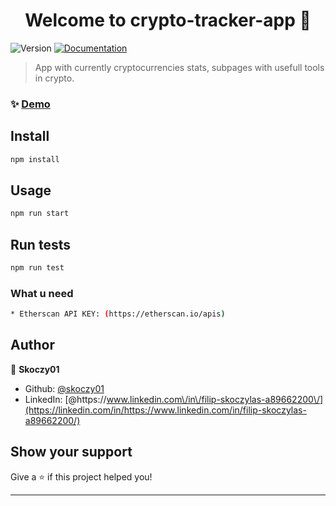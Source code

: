 <h1 align="center">Welcome to crypto-tracker-app 👋</h1>
<p>
  <img alt="Version" src="https://img.shields.io/badge/version-0.1.0-blue.svg?cacheSeconds=2592000" />
  <a href="https://www.coingecko.com/en/api/documentation" target="_blank">
    <img alt="Documentation" src="https://img.shields.io/badge/documentation-yes-brightgreen.svg" />
  </a>
</p>

> App with currently cryptocurrencies stats, subpages with usefull tools in crypto.

### ✨ [Demo](https://cryptocurrencies-tracker-app.netlify.app/)

## Install

```sh
npm install
```

## Usage

```sh
npm run start
```

## Run tests

```sh
npm run test
```

### What u need

```sh
* Etherscan API KEY: (https://etherscan.io/apis)
```

## Author

👤 **Skoczy01**

- Github: [@skoczy01](https://github.com/skoczy01)
- LinkedIn: [@https:\/\/www.linkedin.com\/in\/filip-skoczylas-a89662200\/](https://linkedin.com/in/https://www.linkedin.com/in/filip-skoczylas-a89662200/)

## Show your support

Give a ⭐️ if this project helped you!

---
